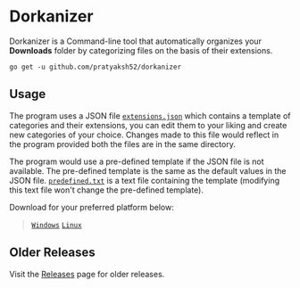 # Dorkanizer

Dorkanizer is a Command-line tool that automatically organizes your **Downloads** folder by categorizing files on the basis of their extensions.

```
go get -u github.com/pratyaksh52/dorkanizer
```

## Usage

The program uses a JSON file [`extensions.json`](./extensions.json) which contains a template of categories and their extensions, you can edit them to your liking and create new categories of your choice. Changes made to this file would reflect in the program provided both the files are in the same directory.

The program would use a pre-defined template if the JSON file is not available. The pre-defined template is the same as the default values in the JSON file. [`predefined.txt`](./predefined.txt) is a text file containing the template (modifying this text file won't change the pre-defined template).

Download for your preferred platform below:
> [`Windows`](https://github.com/pratyaksh52/dorkanizer/releases/tag/windows-v1.0)
> [`Linux`](https://github.com/pratyaksh52/dorkanizer/releases/tag/linux-v1.0)

## Older Releases
Visit the [Releases](https://github.com/pratyaksh52/dorkanizer/releases) page for older releases.
